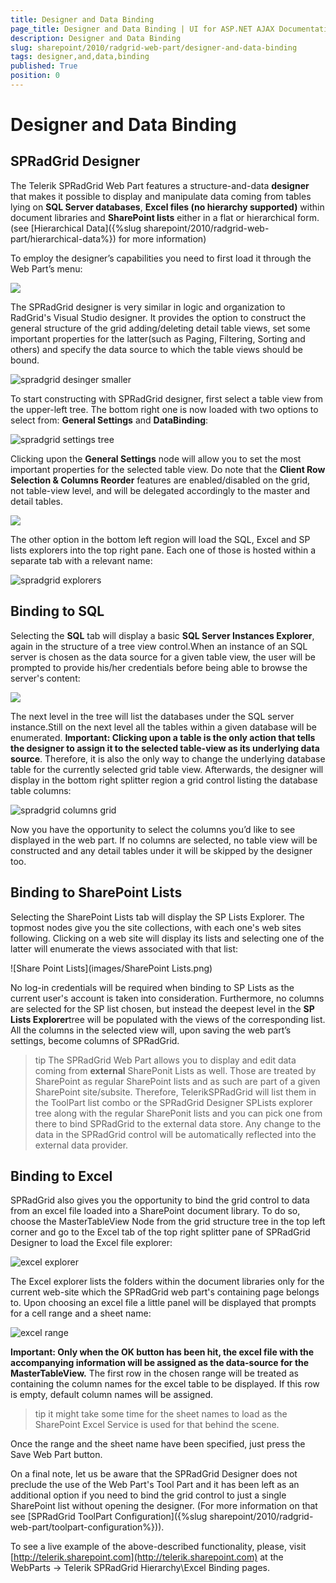 ```yaml
---
title: Designer and Data Binding
page_title: Designer and Data Binding | UI for ASP.NET AJAX Documentation
description: Designer and Data Binding
slug: sharepoint/2010/radgrid-web-part/designer-and-data-binding
tags: designer,and,data,binding
published: True
position: 0
---
```


# Designer and Data Binding



## SPRadGrid Designer

The Telerik SPRadGrid Web Part features a structure-and-data **designer** that makes it possible to display and manipulate data coming from tables lying on **SQL Server databases**, **Excel files (no hierarchy supported)** within document libraries and **SharePoint lists** either in a flat or hierarchical form. (see [Hierarchical Data]({%slug sharepoint/2010/radgrid-web-part/hierarchical-data%}) for more information)

To employ the designer’s capabilities you need to first load it through the Web Part’s menu:

![](images/designer_menu_option.png)

The SPRadGrid designer is very similar in logic and organization to RadGrid's Visual Studio designer. It provides the option to construct the general structure of the grid adding/deleting detail table views, set some important properties for the latter(such as Paging, Filtering, Sorting and others) and specify the data source to which the table views should be bound.

![spradgrid desinger smaller](images/spradgrid_desinger_smaller.png)

To start constructing with SPRadGrid designer, first select a table view from the upper-left tree. The bottom right one is now loaded with two options to select from: **General Settings** and **DataBinding**:

![spradgrid settings tree](images/spradgrid_settings_tree.png)

Clicking upon the **General Settings** node will allow you to set the most important properties for the selected table view. Do note that the **Client Row Selection & Columns Reorder** features are enabled/disabled on the grid, not table-view level, and will be delegated accordingly to the master and detail tables.

![](images/general_settings.png)

The other option in the bottom left region will load the SQL, Excel and SP lists explorers into the top right pane. Each one of those is hosted within a separate tab with a relevant name:

![spradgrid explorers](images/spradgrid_explorers.png)

## Binding to SQL

Selecting the **SQL** tab will display a basic **SQL Server Instances Explorer**, again in the structure of a tree view control.When an instance of an SQL server is chosen as the data source for a given table view, the user will be prompted to provide his/her credentials before being able to browse the server's content:

![](images/designer_login.png)

The next level in the tree will list the databases under the SQL server instance.Still on the next level all the tables within a given database will be enumerated. **Important: Clicking upon a table is the only action that tells the designer to assign it to the selected table-view as its underlying data source**. Therefore, it is also the only way to change the underlying database table for the currently selected grid table view. Afterwards, the designer will display in the bottom right splitter region a grid control listing the database table columns:

![spradgrid columns grid](images/spradgrid_columns_grid.png)

Now you have the opportunity to select the columns you’d like to see displayed in the web part. If no columns are selected, no table view will be constructed and any detail tables under it will be skipped by the designer too.

## Binding to SharePoint Lists

Selecting the SharePoint Lists tab will display the SP Lists Explorer. The topmost nodes give you the site collections, with each one's web sites following. Clicking on a web site will display its lists and selecting one of the latter will enumerate the views associated with that list:

![Share Point Lists](images/SharePoint Lists.png)

No log-in credentials will be required when binding to SP Lists as the current user's account is taken into consideration. Furthermore, no columns are selected for the SP list chosen, but instead the deepest level in the **SP Lists Explorer**tree will be populated with the views of the corresponding list. All the columns in the selected view will, upon saving the web part’s settings, become columns of SPRadGrid.

>tip
>The SPRadGrid Web Part allows you to display and edit data coming from **external** SharePonit Lists as well. Those are treated by SharePoint as regular SharePoint lists and as such are part of a given SharePoint site/subsite. Therefore, TelerikSPRadGrid will list them in the ToolPart list combo or the SPRadGrid Designer SPLists explorer tree along with the regular SharePonit lists and you can pick one from there to bind SPRadGrid to the external data store. Any change to the data in the SPRadGrid control will be automatically reflected into the external data provider.


## Binding to Excel

SPRadGrid also gives you the opportunity to bind the grid control to data from an excel file loaded into a SharePoint document library. To do so, choose the MasterTableView Node from the grid structure tree in the top left corner and go to the Excel tab of the top right splitter pane of SPRadGrid Designer to load the Excel file explorer:

![excel explorer](images/excel_explorer.png)

The Excel explorer lists the folders within the document libraries only for the current web-site which the SPRadGrid web part's containing page belongs to. Upon choosing an excel file a little panel will be displayed that prompts for a cell range and a sheet name:


![excel range](images/excel_range.png)

**Important: Only when the OK button has been hit, the excel file with the accompanying information will be assigned as the data-source for the MasterTableView.** The first row in the chosen range will be treated as containing the column names for the excel table to be displayed. If this row is empty, default column names will be assigned.

>tip
> it might take some time for the sheet names to load as the SharePoint Excel Service is used for that behind the scene.
>

Once the range and the sheet name have been specified, just press the Save Web Part button.

On a final note, let us be aware that the SPRadGrid Designer does not preclude the use of the Web Part's Tool Part and it has been left as an additional option if you need to bind the grid control to just a single SharePoint list without opening the designer. (For more information on that see [SPRadGrid ToolPart Configuration]({%slug sharepoint/2010/radgrid-web-part/toolpart-configuration%})).

To see a live example of the above-described functionality, please, visit [http://telerik.sharepoint.com](http://telerik.sharepoint.com) at the WebParts -> Telerik SPRadGrid Hierarchy\Excel Binding pages.
